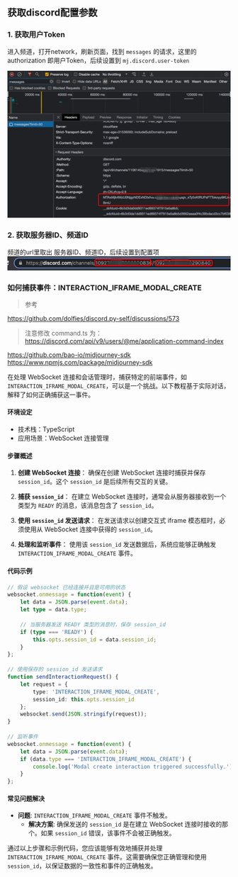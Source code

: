 ## 获取discord配置参数

### 1. 获取用户Token
进入频道，打开network，刷新页面，找到 `messages` 的请求，这里的 authorization 即用户Token，后续设置到 `mj.discord.user-token`

![User Token](img_8.png)

### 2. 获取服务器ID、频道ID

频道的url里取出 服务器ID、频道ID，后续设置到配置项
![Guild Channel ID](img_9.png)


### 如何捕获事件：INTERACTION_IFRAME_MODAL_CREATE

> 参考

https://github.com/dolfies/discord.py-self/discussions/573

> 注意修改 command.ts 为：https://discord.com/api/v9/users/@me/application-command-index

https://github.com/bao-io/midjourney-sdk
https://www.npmjs.com/package/midjourney-sdk

在处理 WebSocket 连接和会话管理时，捕获特定的前端事件，如 `INTERACTION_IFRAME_MODAL_CREATE`，可以是一个挑战。以下教程基于实际对话，解释了如何正确捕获这一事件。


#### 环境设定
- 技术栈：TypeScript
- 应用场景：WebSocket 连接管理

#### 步骤概述

1. **创建 WebSocket 连接**：
    确保在创建 WebSocket 连接时捕获并保存 `session_id`。这个 `session_id` 是后续所有交互的关键。

2. **捕获 `session_id`**：
    在建立 WebSocket 连接时，通常会从服务器接收到一个类型为 `READY` 的消息，该消息包含了 `session_id`。

3. **使用 `session_id` 发送请求**：
    在发送请求以创建交互式 iframe 模态框时，必须使用从 WebSocket 连接中获得的 `session_id`。

4. **处理和监听事件**：
    使用该 `session_id` 发送数据后，系统应能够正确触发 `INTERACTION_IFRAME_MODAL_CREATE` 事件。

#### 代码示例

```typescript
// 假设 websocket 已经连接并且是可用的状态
websocket.onmessage = function(event) {
    let data = JSON.parse(event.data);
    let type = data.type;

    // 当服务器发送 READY 类型的消息时，保存 session_id
    if (type === 'READY') {
        this.opts.session_id = data.session_id;
    }
};

// 使用保存的 session_id 发送请求
function sendInteractionRequest() {
    let request = {
        type: 'INTERACTION_IFRAME_MODAL_CREATE',
        session_id: this.opts.session_id
    };
    websocket.send(JSON.stringify(request));
}

// 监听事件
websocket.onmessage = function(event) {
    let data = JSON.parse(event.data);
    if (data.type === 'INTERACTION_IFRAME_MODAL_CREATE') {
        console.log('Modal create interaction triggered successfully.');
    }
};
```

#### 常见问题解决

- **问题**: `INTERACTION_IFRAME_MODAL_CREATE` 事件不触发。
  - **解决方案**: 确保发送的 `session_id` 是在建立 WebSocket 连接时接收的那个。如果 `session_id` 错误，该事件不会被正确触发。

通过以上步骤和示例代码，您应该能够有效地捕获并处理 `INTERACTION_IFRAME_MODAL_CREATE` 事件。这需要确保您正确管理和使用 `session_id`，以保证数据的一致性和事件的正确触发。